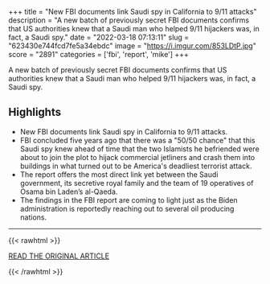 +++
title = "New FBI documents link Saudi spy in California to 9/11 attacks"
description = "A new batch of previously secret FBI documents confirms that US authorities knew that a Saudi man who helped 9/11 hijackers was, in fact, a Saudi spy."
date = "2022-03-18 07:13:11"
slug = "623430e744fcd7fe5a34ebdc"
image = "https://i.imgur.com/853LDtP.jpg"
score = "2891"
categories = ['fbi', 'report', 'mike']
+++

A new batch of previously secret FBI documents confirms that US authorities knew that a Saudi man who helped 9/11 hijackers was, in fact, a Saudi spy.

## Highlights

- New FBI documents link Saudi spy in California to 9/11 attacks.
- FBI concluded five years ago that there was a "50/50 chance" that this Saudi spy knew ahead of time that the two Islamists he befriended were about to join the plot to hijack commercial jetliners and crash them into buildings in what turned out to be America's deadliest terrorist attack.
- The report offers the most direct link yet between the Saudi government, its secretive royal family and the team of 19 operatives of Osama bin Laden’s al-Qaeda.
- The findings in the FBI report are coming to light just as the Biden administration is reportedly reaching out to several oil producing nations.

---

{{< rawhtml >}}
  <p class="article-category">
    <a target="_blank" href="https://www.northjersey.com/story/news/columnists/mike-kelly/2022/03/13/sept-11-fbi-links-saudi-arabia-spy-attacks/9442454002/">READ THE ORIGINAL ARTICLE</a>
  </p>
{{< /rawhtml >}}
